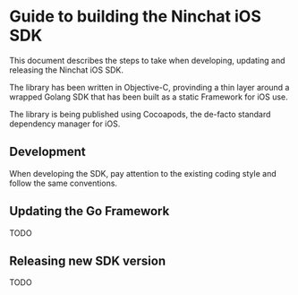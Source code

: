 # Guide to building the Ninchat iOS SDK

This document describes the steps to take when developing, updating and releasing the Ninchat iOS SDK.

The library has been written in Objective-C, provinding a thin layer around a wrapped Golang SDK that has been built as a static Framework for iOS use.

The library is being published using Cocoapods, the de-facto standard dependency manager for iOS.

## Development

When developing the SDK, pay attention to the existing coding style and follow the same conventions.

## Updating the Go Framework

TODO

## Releasing new SDK version

TODO



